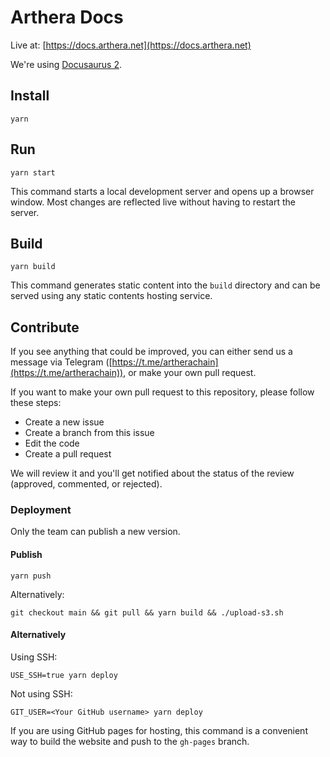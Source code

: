 # Arthera Docs

Live at: [https://docs.arthera.net](https://docs.arthera.net)

We're using [Docusaurus 2](https://docusaurus.io/).

## Install

```
yarn
```

## Run

```
yarn start
```

This command starts a local development server and opens up a browser window. Most changes are reflected live without having to restart the server.

## Build

```
yarn build
```

This command generates static content into the `build` directory and can be served using any static contents hosting service.

## Contribute

If you see anything that could be improved, you can either send us a message via Telegram ([https://t.me/artherachain](https://t.me/artherachain)), or make your own pull request.

If you want to make your own pull request to this repository, please follow these steps: 

- Create a new issue
- Create a branch from this issue
- Edit the code
- Create a pull request

We will review it and you'll get notified about the status of the review (approved, commented, or rejected). 

### Deployment

Only the team can publish a new version.

#### Publish 

```
yarn push
```

Alternatively:

```
git checkout main && git pull && yarn build && ./upload-s3.sh
```

#### Alternatively 

Using SSH:

```
USE_SSH=true yarn deploy
```

Not using SSH:

```
GIT_USER=<Your GitHub username> yarn deploy
```

If you are using GitHub pages for hosting, this command is a convenient way to build the website and push to the `gh-pages` branch.
